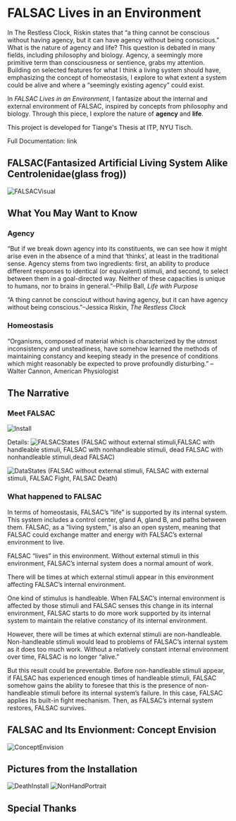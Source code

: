# FALSAC Lives in an Environment

In The Restless Clock, Riskin states that “a thing cannot be conscious without having agency, but it can have agency without being conscious.” What is the nature of agency and life? This question is debated in many fields, including philosophy and biology. Agency, a seemingly more primitive term than consciousness or sentience, grabs my attention. Building on selected features for what I think a living system should have, emphasizing the concept of homeostasis, I explore to what extent a system could be alive and where a “seemingly existing agency” could exist.

In _FALSAC Lives in an Environment_, I fantasize about the internal and external environment of FALSAC, inspired by concepts from philosophy and biology. Through this piece, I explore the nature of **agency** and **life**.

This project is developed for Tiange's Thesis at ITP, NYU Tisch.

Full Documentation: link

## FALSAC(Fantasized Artificial Living System Alike Centrolenidae(glass frog))
![FALSACVisual](/Images/FALSACVisual.png)

## What You May Want to Know
### Agency
“But if we break down agency into its constituents, we can see how it might arise even in the absence of a mind that ‘thinks’, at least in the traditional sense. Agency stems from two ingredients: first, an ability to produce different responses to identical (or equivalent) stimuli, and second, to select between them in a goal-directed way. Neither of these capacities is unique to humans, nor to brains in general.”–Philip Ball, _Life with Purpose_

“A thing cannot be consciout without having agency, but it can have agency without being conscious."–Jessica Riskin, _The Restless Clock_

### Homeostasis
“Organisms, composed of material which is characterized by the utmost inconsistency and unsteadiness, have somehow learned the methods of maintaining constancy and keeping steady in the presence of conditions which might reasonably be expected to prove profoundly disturbing.” –Walter Cannon, American Physiologist

## The Narrative
### Meet FALSAC 
![Install](/Images/Installation.jpg)

Details:
![FALSACStates](/Images/FALSACStates.JPEG)
(FALSAC without external stimuli,FALSAC with handleable stimuli, FALSAC with nonhandleable stimuli, dead FALSAC with nonhandleable stimuli,dead FALSAC)

![DataStates](/Images/DataStates.JPEG)
(FALSAC without external stimuli, FALSAC with external stimuli, FALSAC Fight, FALSAC Death)
### What happened to FALSAC
In terms of homeostasis, FALSAC’s “life” is supported by its internal system. This system includes a control center, gland A, gland B, and paths between them. FALSAC, as a “living system,” is also an open system, meaning that FALSAC could exchange matter and energy with FALSAC’s external environment to live.

FALSAC “lives” in this environment. Without external stimuli in this environment, FALSAC’s internal system does a normal amount of work.

There will be times at which external stimuli appear in this environment affecting FALSAC’s internal environment.

One kind of stimulus is handleable. When FALSAC’s internal environment is affected by those stimuli and FALSAC senses this change in its internal environment, FALSAC starts to do more work supported by its internal system to maintain the relative constancy of its internal environment.

However, there will be times at which external stimuli are non-handleable. Non-handleable stimuli would lead to problems of FALSAC’s internal system as it does too much work. Without a relatively constant internal environment over time, FALSAC is no longer “alive.”

But this result could be preventable. Before non-handleable stimuli appear, if FALSAC has experienced enough times of handleable stimuli, FALSAC somehow gains the ability to foresee that this is the presence of non-handleable stimuli before its internal system’s failure. In this case, FALSAC applies its built-in fight mechanism. Then, as FALSAC’s internal system restores, FALSAC survives.


## FALSAC and Its Envionment: Concept Envision
![ConceptEnvision](/Images/ConceptEnvision.png)

## Pictures from the Installation
![DeathInstall](/Images/DeathInstall.png)
![NonHandPortrait](/Images/NonHandPortrait.jpg)

## Special Thanks
